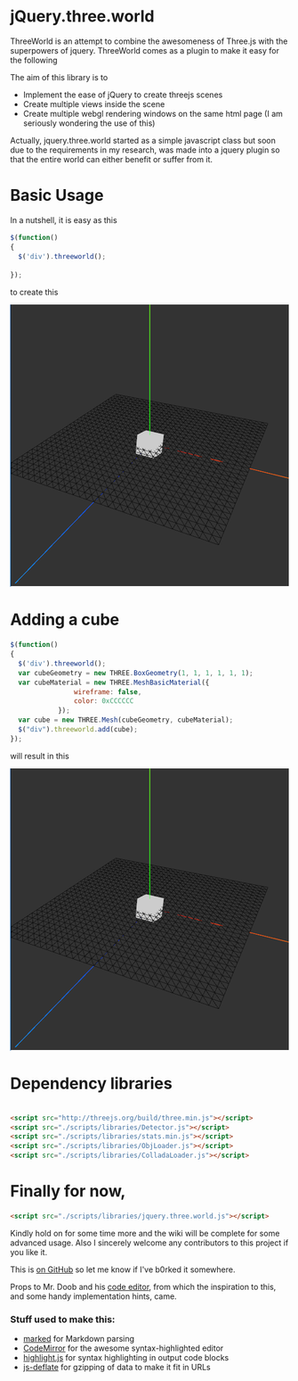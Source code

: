 # jQuery.three.world

ThreeWorld is an attempt to combine the awesomeness of Three.js with the superpowers of jquery. ThreeWorld comes as a plugin to make it easy for the following

The aim of this library is to

 * Implement the ease of jQuery to create threejs scenes
 * Create multiple views inside the scene
 * Create multiple webgl rendering windows on the same html page (I am seriously wondering the use of this)


Actually, jquery.three.world started as a simple javascript class but soon due to the requirements in my research, was made into a jquery plugin so that the entire world can either benefit or suffer from it.

# Basic Usage

In a nutshell, it is easy as this

```javascript
$(function()
{
  $('div').threeworld();

});
```

to create this


![Alt text](/screenshots/basic.png?raw=true "Basic Usage")

# Adding a cube


```javascript
$(function()
{
  $('div').threeworld();
  var cubeGeometry = new THREE.BoxGeometry(1, 1, 1, 1, 1, 1);
  var cubeMaterial = new THREE.MeshBasicMaterial({
                wireframe: false,
                color: 0xCCCCCC
            });
  var cube = new THREE.Mesh(cubeGeometry, cubeMaterial);
  $("div").threeworld.add(cube);
});
```

will result in this

![Alt text](/screenshots/addcube.png?raw=true "Basic Usage")

# Dependency libraries

```html

<script src="http://threejs.org/build/three.min.js"></script>
<script src="./scripts/libraries/Detector.js"></script>
<script src="./scripts/libraries/stats.min.js"></script>
<script src="./scripts/libraries/ObjLoader.js"></script>
<script src="./scripts/libraries/ColladaLoader.js"></script>        

```
# Finally for now,
```html
<script src="./scripts/libraries/jquery.three.world.js"></script>
```
Kindly hold on for some time more and the wiki will be complete for some advanced usage. Also I sincerely welcome any contributors to this project if you like it.


This is [on GitHub](https://github.com/jbt/markdown-editor) so let me know if I've b0rked it somewhere.


Props to Mr. Doob and his [code editor](http://mrdoob.com/projects/code-editor/), from which
the inspiration to this, and some handy implementation hints, came.

### Stuff used to make this:

 * [marked](https://github.com/chjj) for Markdown parsing
 * [CodeMirror](http://codemirror.net/) for the awesome syntax-highlighted editor
 * [highlight.js](http://softwaremaniacs.org/soft/highlight/en/) for syntax highlighting in output code blocks
 * [js-deflate](https://github.com/dankogai/js-deflate) for gzipping of data to make it fit in URLs
